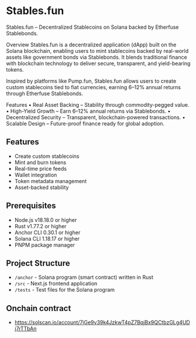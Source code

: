 # Stables.fun

Stables.fun – Decentralized Stablecoins on Solana backed by Etherfuse Stablebonds.

Overview
Stables.fun is a decentralized application (dApp) built on the Solana blockchain, enabling users to mint stablecoins backed by real-world assets like government bonds via Stablebonds. It blends traditional finance with blockchain technology to deliver secure, transparent, and yield-bearing tokens.

Inspired by platforms like Pump.fun, Stables.fun allows users to create custom stablecoins tied to fiat currencies, earning 6–12% annual returns through Etherfuse Stablebonds. 

Features
	•	Real Asset Backing – Stability through commodity-pegged value.
	•	High-Yield Growth – Earn 6–12% annual returns via Stablebonds.
	•	Decentralized Security – Transparent, blockchain-powered transactions.
	•	Scalable Design – Future-proof finance ready for global adoption.

## Features

- Create custom stablecoins
- Mint and burn tokens
- Real-time price feeds
- Wallet integration
- Token metadata management
- Asset-backed stability

## Prerequisites

- Node.js v18.18.0 or higher
- Rust v1.77.2 or higher
- Anchor CLI 0.30.1 or higher
- Solana CLI 1.18.17 or higher
- PNPM package manager

## Project Structure

- `/anchor` - Solana program (smart contract) written in Rust
- `/src` - Next.js frontend application
- `/tests` - Test files for the Solana program

## Onchain contract

- https://solscan.io/account/7jGe9v39k4JzkwT4pZ7BqjBx9QCtbzGLg4UDj7rTTbAn


